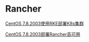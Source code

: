 # Rancher

[CentOS 7.8.2003使用RKE部署K8s集群](./rancher/centos-7.8.2003-deploy-rke-k8s-cluster.md)

[CentOS 7.8.2003部署Rancher高可用](./rancher/centos-7.8.2003-deploy-rancher-ha.md)
